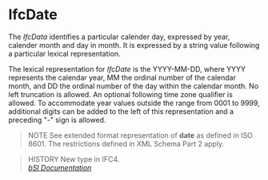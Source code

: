 IfcDate
=======
The _IfcData_ identifies a particular calender day, expressed by year,
calender month and day in month. It is expressed by a string value following a
particular lexical representation.  
  
The lexical representation for _IfcDate_ is the YYYY-MM-DD, where YYYY
represents the calendar year, MM the ordinal number of the calendar month, and
DD the ordinal number of the day within the calendar month. No left truncation
is allowed. An optional following time zone qualifier is allowed. To
accommodate year values outside the range from 0001 to 9999, additional digits
can be added to the left of this representation and a preceding "-" sign is
allowed.  
  
> NOTE  See extended format representation of **date** as defined in ISO
> 8601\. The restrictions defined in XML Schema Part 2 apply.  
  
> HISTORY  New type in IFC4.  
[ _bSI
Documentation_](https://standards.buildingsmart.org/IFC/DEV/IFC4_2/FINAL/HTML/schema/ifcdatetimeresource/lexical/ifcdate.htm)


